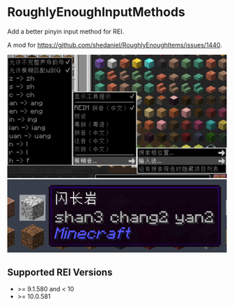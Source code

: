 # RoughlyEnoughInputMethods
Add a better pinyin input method for REI.

A mod for https://github.com/shedaniel/RoughlyEnoughItems/issues/1440.

![](.github/1.png)
![](.github/2.png)

## Supported REI Versions
- \>= 9.1.580 and < 10
- \>= 10.0.581